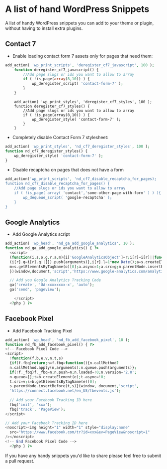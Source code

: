 # A list of hand WordPress Snippets

A list of handy WordPress snippets you can add to your theme or plugin, without having to install extra plugins.

## Contact 7
- Enable loading contact form 7  assets only for pages that need them:

```php
add_action( 'wp_print_scripts', 'deregister_cf7_javascript', 100 );
    function deregister_cf7_javascript() {
		//Add page slugs or ids you want to allow to array
        if ( !is_page(array(8,10)) ) {
            wp_deregister_script( 'contact-form-7' );
        }
    }
```   
```
    add_action( 'wp_print_styles', 'deregister_cf7_styles', 100 );
    function deregister_cf7_styles() {
		//Add page slugs or ids you want to allow to array
        if ( !is_page(array(8,10)) ) {
            wp_deregister_style( 'contact-form-7' );
        }
    }
```

- Completely disable Contact Form 7 stylesheet:
```php
add_action( 'wp_print_styles', 'nd_cf7_deregister_styles', 100 );
function nd_cf7_deregister_styles() {
    wp_deregister_style( 'contact-form-7' );
}
```

- Disable recaptcha on pages that does not have a form
```php
add_action('wp_print_scripts', 'nd_cf7_disable_recaptcha_for_pages);
function nd_cf7_disable_recaptcha_for_pages() {
	//Add page slugs or ids you want to allow to array
	if ( !is_page( array( 'contact','some-other-page-with-form' ) ) ){
		wp_dequeue_script( 'google-recaptcha' );
	}
}
```

## Google Analytics
- Add Google Analytics script

```php
add_action( 'wp_head', 'nd_ga_add_google_analytics', 10 );
function nd_ga_add_google_analytics() { ?>
  <script>
  (function(i,s,o,g,r,a,m){i['GoogleAnalyticsObject']=r;i[r]=i[r]||function(){
  (i[r].q=i[r].q||[]).push(arguments)},i[r].l=1*new Date();a=s.createElement(o),
  m=s.getElementsByTagName(o)[0];a.async=1;a.src=g;m.parentNode.insertBefore(a,m)
  })(window,document,'script','https://www.google-analytics.com/analytics.js','ga');

  // Add you Google Analytics Tracking Code
  ga('create', 'UA-xxxxxxxx-x', 'auto');
  ga('send', 'pageview');

    </script>
  <?php } ?>
```  

## Facebook Pixel
- Add Facebook Tracking Pixel

```php
add_action( 'wp_head', 'nd_fb_add_facebook_pixel', 10 );
function nd_fb_add_facebook_pixel() { ?>
<!-- Facebook Pixel Code -->
<script>
  !function(f,b,e,v,n,t,s)
  {if(f.fbq)return;n=f.fbq=function(){n.callMethod?
  n.callMethod.apply(n,arguments):n.queue.push(arguments)};
  if(!f._fbq)f._fbq=n;n.push=n;n.loaded=!0;n.version='2.0';
  n.queue=[];t=b.createElement(e);t.async=!0;
  t.src=v;s=b.getElementsByTagName(e)[0];
  s.parentNode.insertBefore(t,s)}(window, document,'script',
  'https://connect.facebook.net/en_US/fbevents.js');
  
  // Add your Facebook Tracking ID here
  fbq('init', 'xxx');
  fbq('track', 'PageView');
</script>

// Add your Facebook Tracking ID here
<noscript><img height="1" width="1" style="display:none"
  src="https://www.facebook.com/tr?id=xxx&ev=PageView&noscript=1"
/></noscript>
<!-- End Facebook Pixel Code -->
  <?php } ?>
```  

If you have any handy snippets you'd like to share please feel free to submit a pull request.
